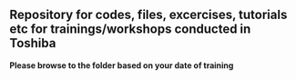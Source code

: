 ## Repository for codes, files, excercises, tutorials etc for trainings/workshops conducted in Toshiba

**Please browse to the folder based on your date of training**
